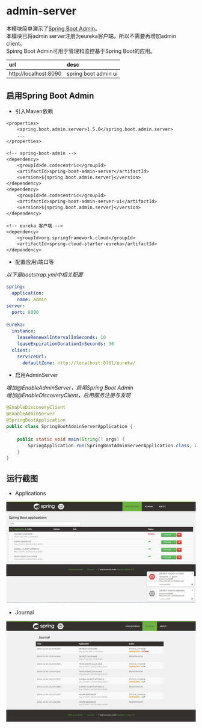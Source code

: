 # admin-server  
本模块简单演示了[Spring Boot Admin](http://codecentric.github.io/spring-boot-admin/1.5.0)。  
本模块已将admin server注册为eureka客户端，所以不需要再增加admin client。  
Spinrg Boot Admin可用于管理和监控基于Spring Boot的应用。

|url|desc|  
|:---|:---|   
|http://localhost:8090|spring boot admin ui|   

## 启用Spring Boot Admin  
* 引入Maven依赖  

``` maven
<properties>
    <spring.boot.admin.server>1.5.0</spring.boot.admin.server>
    ...
</properties>

<!-- spring-boot-admin -->
<dependency>
    <groupId>de.codecentric</groupId>
    <artifactId>spring-boot-admin-server</artifactId>
    <version>${spring.boot.admin.server}</version>
</dependency>
<dependency>
    <groupId>de.codecentric</groupId>
    <artifactId>spring-boot-admin-server-ui</artifactId>
    <version>${spring.boot.admin.server}</version>
</dependency>

<!-- eureka 客户端 -->
<dependency>
    <groupId>org.springframework.cloud</groupId>
    <artifactId>spring-cloud-starter-eureka</artifactId>
</dependency>
```

* 配置应用\端口等  

_以下是bootstrap.yml中相关配置_  

``` yml
spring:
  application:
    name: admin 
server:
  port: 8090

eureka:
  instance:
    leaseRenewalIntervalInSeconds: 10
    leaseExpirationDurationInSeconds: 30
  client:
    serviceUrl:
      defaultZone: http://localhost:8761/eureka/
```


* 启用AdminServer  

_增加@EnableAdminServer，启用Spring Boot Admin_  
_增加@EnableDiscoveryClient，启用服务注册与发现_  

``` java
@EnableDiscoveryClient
@EnableAdminServer
@SpringBootApplication
public class SpringBootAdminServerApplication {

    public static void main(String[] args) {
        SpringApplication.run(SpringBootAdminServerApplication.class, args);
    }
}
```

## 运行截图  

* Applications  

![application](../_images/admin-server/application.jpg)   

* Journal  

![journal](../_images/admin-server/journal.jpg)   